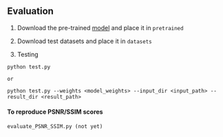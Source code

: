 
<!-- ## Training 

1. To download Rain13K training and testing data, run
```
python download_data.py --data train-test
```

2. To train Restormer with default settings, run
```
cd Restormer
./train.sh Deraining/Options/Deraining_Restormer.yml
```

**Note:** The above training script uses 8 GPUs by default. To use any other number of GPUs, modify [Restormer/train.sh](../train.sh) and [Deraining/Options/Deraining_Restormer.yml](Options/Deraining_Restormer.yml)
-->

## Evaluation

1. Download the pre-trained [model](https://drive.google.com/drive/folders/1ZEDDEVW0UgkpWi-N4Lj_JUoVChGXCu_u?usp=sharing) and place it in `pretrained`

2. Download test datasets and place it in `datasets`

3. Testing
```
python test.py

or

python test.py --weights <model_weights> --input_dir <input_path> --result_dir <result_path>
```

#### To reproduce PSNR/SSIM scores

```
evaluate_PSNR_SSIM.py (not yet)
```
